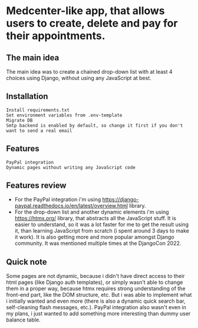 # Medcenter-like app, that allows users to create, delete and pay for their appointments.

## The main idea
The main idea was to create a chained drop-down list with at least 4 choices using Django, without using any JavaScript at best.

## Installation
```
Install requirements.txt
Set environment variables from .env-template
Migrate DB 
Smtp backend is enabled by default, so change it first if you don't want to send a real email
```
## Features 
```
PayPal integration
Dynamic pages without writing any JavaScript code
```
## Features review
- For the PayPal integration i'm using https://django-paypal.readthedocs.io/en/latest/overview.html library.
- For the drop-down list and another dynamic elements i'm using https://htmx.org/ library, that abstracts all the JavaScript stuff. It is easier to understand, so it was a lot faster for me to get the result using it, than learning JavaScript from scratch (i spent around 3 days to make it work). It is also getting more and more popular amongst Django community. It was mentioned multiple times at the DjangoCon 2022.

## Quick note
Some pages are not dynamic, because i didn't have direct access to their html pages (like Django auth templates), or
simply wasn't able to change them in a proper way, because htmx requires strong understanding of the front-end part, like the DOM structure, etc. But i was able to implement what i initially wanted and even more (there is also a dynamic quick search bar, self-cleaning flash messages, etc.). PayPal integration also wasn't even in my plans, i just wanted to add something more interesting than dummy user balance table.
